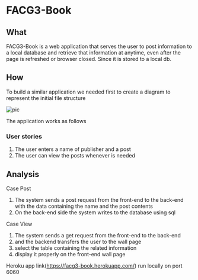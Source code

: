 # FACG3-Book

## What
FACG3-Book is a web application that serves the user to post information to a local database and retrieve that information at anytime, even after the page is refreshed or browser closed. Since it is stored to a local db.

## How
To build a similar application we needed first to create a diagram to represent the initial file structure

![pic](https://scontent.fjrs2-1.fna.fbcdn.net/v/t1.0-9/24993395_476957992705663_3246126245086496846_n.jpg?oh=1068779193f2bc6984493de6a6730332&oe=5ACD7A14)

The application works as follows
### User stories
1. The user enters a name of publisher and a post
2. The user can view the posts whenever is needed

## Analysis 
Case Post
1. The system sends a post request from the front-end to the back-end with the data containing the name and the post contents
2. On the back-end side the system writes to the database using sql

Case View
1. The system sends a get request from the front-end to the back-end
2. and the backend transfers the user to the wall page
3. select the table containing the related information
4. display it properly on the front-end wall page


Heroku app link(https://facg3-book.herokuapp.com/)
run locally on port 6060
